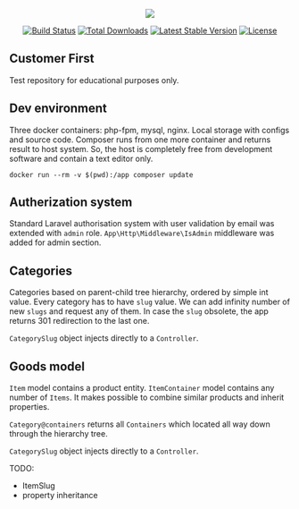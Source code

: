 <p align="center"><img src="https://laravel.com/assets/img/components/logo-laravel.svg"></p>

<p align="center">
<a href="https://travis-ci.org/laravel/framework"><img src="https://travis-ci.org/laravel/framework.svg" alt="Build Status"></a>
<a href="https://packagist.org/packages/laravel/framework"><img src="https://poser.pugx.org/laravel/framework/d/total.svg" alt="Total Downloads"></a>
<a href="https://packagist.org/packages/laravel/framework"><img src="https://poser.pugx.org/laravel/framework/v/stable.svg" alt="Latest Stable Version"></a>
<a href="https://packagist.org/packages/laravel/framework"><img src="https://poser.pugx.org/laravel/framework/license.svg" alt="License"></a>
</p>

## Customer First

Test repository for educational purposes only.

## Dev environment

Three docker containers: php-fpm, mysql, nginx. Local storage with configs and source code. Composer runs from one more container and returns result to host system. So, the host is completely free from development software and contain a text editor only.

`docker run --rm -v $(pwd):/app composer update`

## Autherization system

Standard Laravel authorisation system with user validation by email was extended with `admin` role.
`App\Http\Middleware\IsAdmin` middleware was added for admin section.

## Categories

Categories based on parent-child tree hierarchy, ordered by simple int value.
Every category  has to have `slug` value. We can add infinity number of new `slugs` and request any of them. In case the `slug` obsolete, the app returns 301 redirection to the last one.

`CategorySlug` object injects directly to a `Controller`.

## Goods model

`Item` model contains a product entity. `ItemContainer` model contains any number of `Items`. It makes possible to combine similar products and inherit properties.

`Category@containers` returns all `Containers` which located all way down through the hierarchy tree. 

`CategorySlug` object injects directly to a `Controller`.

TODO:
 * ItemSlug
 * property inheritance